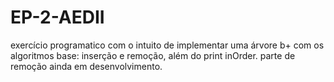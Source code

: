 # EP-2-AEDII
exercício programatico com o intuito de implementar uma
árvore b+ com os algoritmos base:
inserção e remoção, além do print inOrder.
parte de remoção ainda em desenvolvimento.
